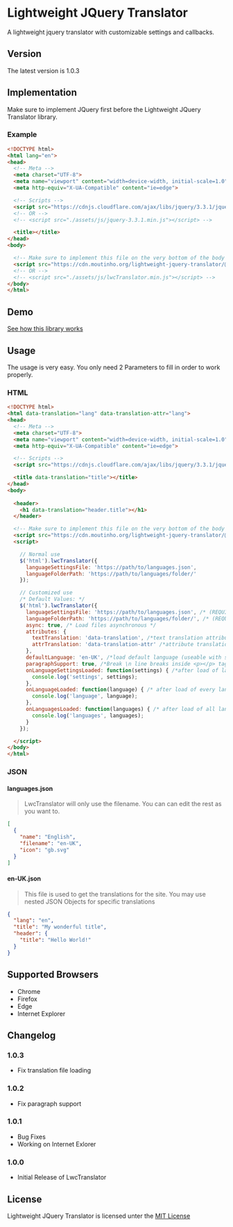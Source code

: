 # Lightweight JQuery Translator

A lightweight jquery translator with customizable settings and callbacks.

## Version

The latest version is 1.0.3

## Implementation

Make sure to implement JQuery first before the Lightweight JQuery Translator library.

### Example

```html
<!DOCTYPE html>
<html lang="en">
<head>
  <!-- Meta -->
  <meta charset="UTF-8">
  <meta name="viewport" content="width=device-width, initial-scale=1.0">
  <meta http-equiv="X-UA-Compatible" content="ie=edge">

  <!-- Scripts -->
  <script src="https://cdnjs.cloudflare.com/ajax/libs/jquery/3.3.1/jquery.min.js"></script>
  <!-- OR -->
  <!-- <script src="./assets/js/jquery-3.3.1.min.js"></script> -->

  <title></title>
</head>
<body>

  <!-- Make sure to implement this file on the very bottom of the body -->
  <script src="https://cdn.moutinho.org/lightweight-jquery-translator/@latest/lwcTranslator.min.js"></script>
  <!-- OR -->
  <!-- <script src="./assets/js/lwcTranslator.min.js"></script> -->
</body>
</html>
```

## Demo

[See how this library works](https://cdn.moutinho.org/lightweight-jquery-translator/example.html)

## Usage

The usage is very easy. You only need 2 Parameters to fill in order to work properly.

### HTML

```html
<!DOCTYPE html>
<html data-translation="lang" data-translation-attr="lang">
<head>
  <!-- Meta -->
  <meta charset="UTF-8">
  <meta name="viewport" content="width=device-width, initial-scale=1.0">
  <meta http-equiv="X-UA-Compatible" content="ie=edge">

  <!-- Scripts -->
  <script src="https://cdnjs.cloudflare.com/ajax/libs/jquery/3.3.1/jquery.min.js"></script>

  <title data-translation="title"></title>
</head>
<body>
  
  <header>
    <h1 data-translation="header.title"></h1>
  </header>

  <!-- Make sure to implement this file on the very bottom of the body -->
  <script src="https://cdn.moutinho.org/lightweight-jquery-translator/@latest/lwcTranslator.min.js"></script>
  <script>

    // Normal use
    $('html').lwcTranslator({
      languageSettingsFile: 'https://path/to/languages.json',
      languageFolderPath: 'https://path/to/languages/folder/'
    });

    // Customized use
    /* Default Values: */
    $('html').lwcTranslator({
      languageSettingsFile: 'https://path/to/languages.json', /* (REQUIRED) settings file path */
      languageFolderPath: 'https://path/to/languages/folder/', /* (REQUIRED) languages folder path */
      async: true, /* Load files asynchronous */
      attributes: {
        textTranslation: 'data-translation', /*text translation attribute*/
        attrTranslation: 'data-translation-attr' /*attribute translation attribute*/
      },
      defaultLanguage: 'en-UK', /*load default language (useable with saved language in local storage or else)*/
      paragraphSupport: true, /*Break \n line breaks inside <p></p> tags*/
      onLanguageSettingsLoaded: function(settings) { /*after load of languages settings file*/
        console.log('settings', settings);
      },
      onLanguageLoaded: function(language) { /* after load of every language*/
        console.log('language', language);
      },
      onLanguagesLoaded: function(languages) { /* after load of all languages*/
        console.log('languages', languages);
      }
    });

  </script>
</body>
</html>
```

### JSON

#### languages.json

> LwcTranslator will only use the filename. You can can edit the rest as you want to.

```json
[
  {
    "name": "English",
    "filename": "en-UK",
    "icon": "gb.svg"
  }
]
```

#### en-UK.json

> This file is used to get the translations for the site. You may use nested JSON Objects for specific translations

```json
{
  "lang": "en",
  "title": "My wonderful title",
  "header": {
    "title": "Hello World!"
  }
}
```

## Supported Browsers

* Chrome
* Firefox
* Edge
* Internet Explorer

## Changelog

### 1.0.3

* Fix translation file loading

### 1.0.2

* Fix paragraph support

### 1.0.1

* Bug Fixes
* Working on Internet Exlorer

### 1.0.0

* Initial Release of LwcTranslator

## License

Lightweight JQuery Translator is licensed unter the [MIT License](https://github.com/codingsamuel/lightweight-jquery-translator/blob/master/LICENSE)
